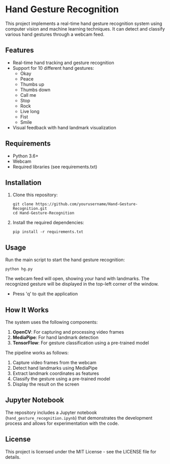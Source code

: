 # Hand Gesture Recognition

This project implements a real-time hand gesture recognition system using computer vision and machine learning techniques. It can detect and classify various hand gestures through a webcam feed.

## Features

- Real-time hand tracking and gesture recognition
- Support for 10 different hand gestures:
  - Okay
  - Peace
  - Thumbs up
  - Thumbs down
  - Call me
  - Stop
  - Rock
  - Live long
  - Fist
  - Smile
- Visual feedback with hand landmark visualization

## Requirements

- Python 3.6+
- Webcam
- Required libraries (see requirements.txt)

## Installation

1. Clone this repository:
   ```
   git clone https://github.com/yourusername/Hand-Gesture-Recognition.git
   cd Hand-Gesture-Recognition
   ```

2. Install the required dependencies:
   ```
   pip install -r requirements.txt
   ```

## Usage

Run the main script to start the hand gesture recognition:

```
python hg.py
```

The webcam feed will open, showing your hand with landmarks. The recognized gesture will be displayed in the top-left corner of the window.

- Press 'q' to quit the application

## How It Works

The system uses the following components:

1. **OpenCV**: For capturing and processing video frames
2. **MediaPipe**: For hand landmark detection
3. **TensorFlow**: For gesture classification using a pre-trained model

The pipeline works as follows:
1. Capture video frames from the webcam
2. Detect hand landmarks using MediaPipe
3. Extract landmark coordinates as features
4. Classify the gesture using a pre-trained model
5. Display the result on the screen

## Jupyter Notebook

The repository includes a Jupyter notebook (`hand_gesture_recognition.ipynb`) that demonstrates the development process and allows for experimentation with the code.

## License

This project is licensed under the MIT License - see the LICENSE file for details.